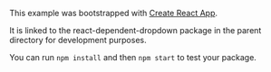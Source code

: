 This example was bootstrapped with [Create React App](https://github.com/facebook/create-react-app).

It is linked to the react-dependent-dropdown package in the parent directory for development purposes.

You can run `npm install` and then `npm start` to test your package.
